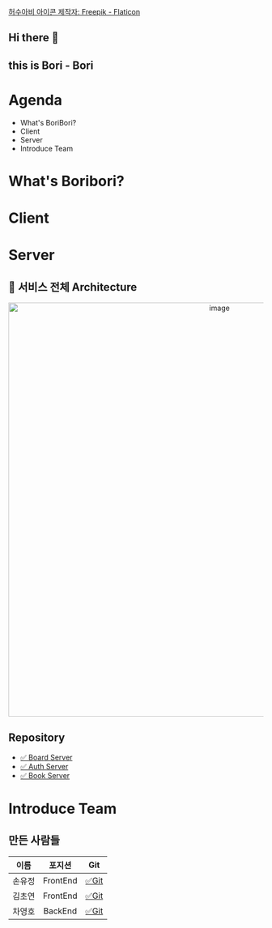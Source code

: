 <a href="https://www.flaticon.com/kr/free-icons/" title="허수아비 아이콘">허수아비 아이콘  제작자: Freepik - Flaticon</a>
## Hi there 👋

## this is Bori - Bori

# Agenda

* What's BoriBori?
* Client
* Server
* Introduce Team

# What's Boribori?

# Client

# Server

## 🌼 서비스 전체 Architecture


<div style="text-align : center;">
<img width="818" alt="image" src="https://user-images.githubusercontent.com/79268661/204082477-54a5e87c-3fcc-44ad-9bfb-54d978da9938.png">
</div>

## Repository

* [✅ Board Server](https://github.com/Bori-Bori/board-server/wiki)
* [✅ Auth Server](https://github.com/Bori-Bori/auth-server/wiki)
* [✅ Book Server](https://github.com/Bori-Bori/book-server/wiki)

# Introduce Team



## 만든 사람들

|이름|포지션|Git|
|:-----:|:-----:|:-----:|
|손유정|FrontEnd|[✅Git](https://github.com/YoujungSon)|
|김초연|FrontEnd|[✅Git](https://github.com/vnfdusdl)|
|차영호|BackEnd|[✅Git](https://github.com/Cha-Young-Ho)|


